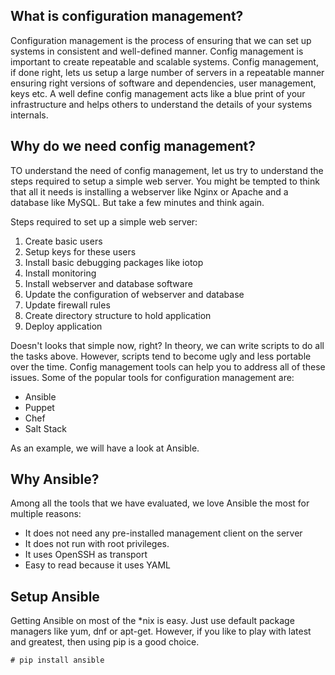 ## What is configuration management?
Configuration management is the process of ensuring that we can set up systems in consistent and well-defined manner. Config management is important to create repeatable and scalable systems. Config management, if done right, lets us setup a large number of servers in a repeatable manner ensuring right versions of software and dependencies, user management, keys etc. A well define config management acts like a blue print of your infrastructure and helps others to understand the details of your systems internals.

## Why do we need config management?
TO understand the need of config management, let us try to understand the steps required to setup a simple web server. You might be tempted to think that all it needs is installing a webserver like Nginx or Apache and a database like MySQL. But take a few minutes and think again.

Steps required to set up a simple web server:
1. Create basic users
2. Setup keys for these users
3. Install basic debugging packages like iotop
4. Install monitoring
5. Install webserver and database software
6. Update the configuration of webserver and database
7. Update firewall rules
8. Create directory structure to hold application
9. Deploy application


Doesn't looks that simple now, right? In theory, we can write scripts to do all the tasks above. However, scripts tend to become ugly and less portable over the time. Config management tools can help you to address all of these issues. Some of the popular tools for configuration management are:

* Ansible
* Puppet
* Chef
* Salt Stack

As an example, we will have a look at Ansible.
## Why Ansible?
Among all the tools that we have evaluated, we love Ansible the most for multiple reasons:
* It does not need any pre-installed management client on the server
* It does not run with root privileges.
* It uses OpenSSH as transport
* Easy to read because it uses YAML
 
## Setup Ansible
Getting Ansible on most of the *nix is easy. Just use default package managers like yum, dnf or apt-get.
However, if you like to play with latest and greatest, then using pip is a good choice.

```# pip install ansible```


